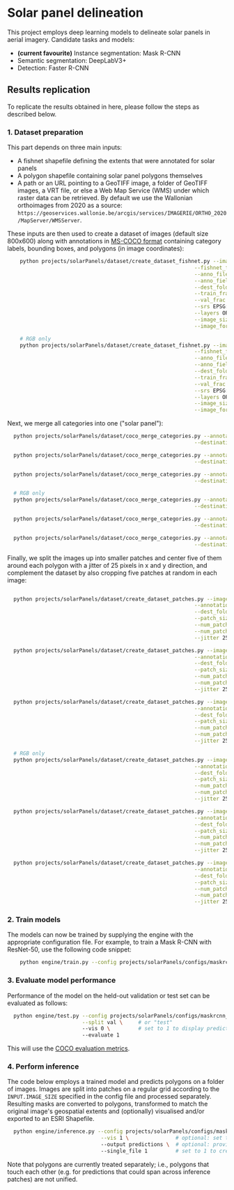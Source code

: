 # Solar panel delineation

This project employs deep learning models to delineate solar panels in aerial imagery.
Candidate tasks and models:
* __(current favourite)__ Instance segmentation: Mask R-CNN
* Semantic segmentation: DeepLabV3+
* Detection: Faster R-CNN



## Results replication

To replicate the results obtained in here, please follow the steps as described below.


### 1. Dataset preparation

This part depends on three main inputs:
  * A fishnet shapefile defining the extents that were annotated for solar panels
  * A polygon shapefile containing solar panel polygons themselves
  * A path or an URL pointing to a GeoTIFF image, a folder of GeoTIFF images, a
    VRT file, or else a Web Map Service (WMS) under which raster data can be retrieved. By default we use the Wallonian orthoimages from 2020 as a source: `https://geoservices.wallonie.be/arcgis/services/IMAGERIE/ORTHO_2020/MapServer/WMSServer`.

These inputs are then used to create a dataset of images (default size 800x600) along with annotations in [MS-COCO format](https://cocodataset.org) containing category labels, bounding boxes, and polygons (in image coordinates):

```bash
    python projects/solarPanels/dataset/create_dataset_fishnet.py --image_sources projects/solarPanels/dataset/image_sources.json \
                                                            --fishnet_file path/to/fishnet.shp \
                                                            --anno_file path/to/solarPanels.shp \
                                                            --anno_field Type \
                                                            --dest_folder path/to/images \
                                                            --train_frac 0.6 \
                                                            --val_frac 0.1 \
                                                            --srs EPSG:31370 \
                                                            --layers ORTHO_2020 \
                                                            --image_size 800 600 \
                                                            --image_format image/tiff;

    # RGB only
    python projects/solarPanels/dataset/create_dataset_fishnet.py --image_sources projects/solarPanels/dataset/image_sources_rgb.json \
                                                            --fishnet_file path/to/fishnet.shp \
                                                            --anno_file path/to/solarPanels.shp \
                                                            --anno_field Type \
                                                            --dest_folder path/to/images_rgb \
                                                            --train_frac 0.6 \
                                                            --val_frac 0.1 \
                                                            --srs EPSG:31370 \
                                                            --layers ORTHO_2020 \
                                                            --image_size 800 600 \
                                                            --image_format image/tiff;
```

Next, we merge all categories into one ("solar panel"):
```bash
  python projects/solarPanels/dataset/coco_merge_categories.py --annotation_file path/to/patches/train.json \
                                                            --destination_file path/to/patches/train.json;

  python projects/solarPanels/dataset/coco_merge_categories.py --annotation_file path/to/patches/val.json \
                                                            --destination_file path/to/patches/val.json;

  python projects/solarPanels/dataset/coco_merge_categories.py --annotation_file path/to/patches/test.json \
                                                            --destination_file path/to/patches/test.json;

  # RGB only
  python projects/solarPanels/dataset/coco_merge_categories.py --annotation_file path/to/patches_rgb/train.json \
                                                            --destination_file path/to/patches_rgb/train.json;

  python projects/solarPanels/dataset/coco_merge_categories.py --annotation_file path/to/patches_rgb/val.json \
                                                            --destination_file path/to/patches_rgb/val.json;

  python projects/solarPanels/dataset/coco_merge_categories.py --annotation_file path/to/patches_rgb/test.json \
                                                            --destination_file path/to/patches_rgb/test.json;
```



Finally, we split the images up into smaller patches and center five of them around
each polygon with a jitter of 25 pixels in x and y direction, and complement the
dataset by also cropping five patches at random in each image:

```bash

  python projects/solarPanels/dataset/create_dataset_patches.py --image_folder path/to/images \
                                                            --annotation_file path/to/images/train.json \
                                                            --dest_folder path/to/patches \
                                                            --patch_size 224 224 \
                                                            --num_patches_random 5 \
                                                            --num_patches_per_annotation 5 \
                                                            --jitter 25 25;

  python projects/solarPanels/dataset/create_dataset_patches.py --image_folder path/to/images \
                                                            --annotation_file path/to/images/val.json \
                                                            --dest_folder path/to/patches \
                                                            --patch_size 224 224 \
                                                            --num_patches_random 5 \
                                                            --num_patches_per_annotation 5 \
                                                            --jitter 25 25;

  python projects/solarPanels/dataset/create_dataset_patches.py --image_folder path/to/images \
                                                            --annotation_file path/to/images/test.json \
                                                            --dest_folder path/to/patches \
                                                            --patch_size 224 224 \
                                                            --num_patches_random 5 \
                                                            --num_patches_per_annotation 5 \
                                                            --jitter 25 25;

  # RGB only
  python projects/solarPanels/dataset/create_dataset_patches.py --image_folder path/to/images_rgb \
                                                            --annotation_file path/to/images_rgb/train.json \
                                                            --dest_folder path/to/patches_rgb \
                                                            --patch_size 224 224 \
                                                            --num_patches_random 5 \
                                                            --num_patches_per_annotation 5 \
                                                            --jitter 25 25;

  python projects/solarPanels/dataset/create_dataset_patches.py --image_folder path/to/images_rgb \
                                                            --annotation_file path/to/images_rgb/val.json \
                                                            --dest_folder path/to/patches_rgb \
                                                            --patch_size 224 224 \
                                                            --num_patches_random 5 \
                                                            --num_patches_per_annotation 5 \
                                                            --jitter 25 25;

  python projects/solarPanels/dataset/create_dataset_patches.py --image_folder path/to/images_rgb \
                                                            --annotation_file path/to/images_rgb/test.json \
                                                            --dest_folder path/to/patches_rgb \
                                                            --patch_size 224 224 \
                                                            --num_patches_random 5 \
                                                            --num_patches_per_annotation 5 \
                                                            --jitter 25 25;
```


### 2. Train models

The models can now be trained by supplying the engine with the appropriate configuration file.
For example, to train a Mask R-CNN with ResNet-50, use the following code snippet:

```bash
    python engine/train.py --config projects/solarPanels/configs/maskrcnn_r50.yaml
```


### 3. Evaluate model performance

Performance of the model on the held-out validation or test set can be evaluated
as follows:

```bash
  python engine/test.py --config projects/solarPanels/configs/maskrcnn_r50.yaml \
                        --split val \     # or "test"
                        --vis 0 \         # set to 1 to display predictions for each image
                        --evaluate 1
```

This will use the [COCO evaluation metrics](https://detectron2.readthedocs.io/en/latest/modules/evaluation.html#detectron2.evaluation.COCOEvaluator).


### 4. Perform inference

The code below employs a trained model and predicts polygons on a folder of
images. Images are split into patches on a regular grid according to the
`INPUT.IMAGE_SIZE` specified in the config file and processed separately.
Resulting masks are converted to polygons, transformed to match the original
image's geospatial extents and (optionally) visualised and/or exported to an
ESRI Shapefile.

```bash
  python engine/inference.py --config projects/solarPanels/configs/maskrcnn_r50.yaml \
                              --vis 1 \               # optional: set to 1 to visualise
                              --output predictions \  # optional: provide path for output Shapefile
                              --single_file 1         # set to 1 to create one SHP for all images (default)
```

Note that polygons are currently treated separately; i.e., polygons that touch each other
(e.g. for predictions that could span across inference patches) are not unified.